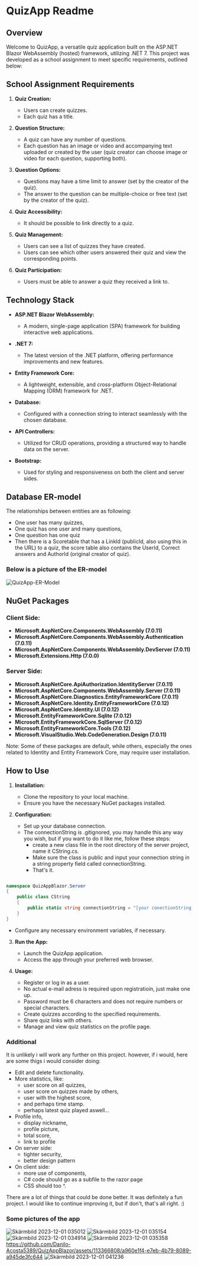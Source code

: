 # QuizApp Readme

## Overview

Welcome to QuizApp, a versatile quiz application built on the ASP.NET Blazor WebAssembly (hosted) framework, utilizing .NET 7. This project was developed as a school assignment to meet specific requirements, outlined below:

## School Assignment Requirements

1. **Quiz Creation:**
   - Users can create quizzes.
   - Each quiz has a title.

2. **Question Structure:**
   - A quiz can have any number of questions.
   - Each question has an image or video and accompanying text uploaded or created by the user (quiz creator can choose image or video for each question, supporting both).

3. **Question Options:**
   - Questions may have a time limit to answer (set by the creator of the quiz).
   - The answer to the question can be multiple-choice or free text (set by the creator of the quiz).

4. **Quiz Accessibility:**
   - It should be possible to link directly to a quiz.

5. **Quiz Management:**
   - Users can see a list of quizzes they have created.
   - Users can see which other users answered their quiz and view the corresponding points.

6. **Quiz Participation:**
   - Users must be able to answer a quiz they received a link to.

## Technology Stack

- **ASP.NET Blazor WebAssembly:**
  - A modern, single-page application (SPA) framework for building interactive web applications.

- **.NET 7:**
  - The latest version of the .NET platform, offering performance improvements and new features.

- **Entity Framework Core:**
  - A lightweight, extensible, and cross-platform Object-Relational Mapping (ORM) framework for .NET.

- **Database:**
  - Configured with a connection string to interact seamlessly with the chosen database.

- **API Controllers:**
  - Utilized for CRUD operations, providing a structured way to handle data on the server.

- **Bootstrap:**
  - Used for styling and responsiveness on both the client and server sides.

## Database ER-model

The relationships between entities are as following:
- One user has many quizzes,
- One quiz has one user and many questions,
- One question has one quiz
- Then there is a Scoretable that has a LinkId (publicId, also using this in the URL) to a quiz,
  the score table also contains the UserId, Correct answers and AuthorId (original creator of quiz).

### Below is a picture of the ER-model
![QuizApp-ER-Model](https://github.com/Danilo-Acosta5389/QuizAppBlazor/assets/113366808/b5fcc15b-b403-45c5-be0a-0746aea2cd24)


## NuGet Packages

### Client Side:

- **Microsoft.AspNetCore.Components.WebAssembly (7.0.11)**
- **Microsoft.AspNetCore.Components.WebAssembly.Authentication (7.0.11)**
- **Microsoft.AspNetCore.Components.WebAssembly.DevServer (7.0.11)**
- **Microsoft.Extensions.Http (7.0.0)**

### Server Side:

- **Microsoft.AspNetCore.ApiAuthorization.IdentityServer (7.0.11)**
- **Microsoft.AspNetCore.Components.WebAssembly.Server (7.0.11)**
- **Microsoft.AspNetCore.Diagnostics.EntityFrameworkCore (7.0.11)**
- **Microsoft.AspNetCore.Identity.EntityFrameworkCore (7.0.12)**
- **Microsoft.AspNetCore.Identity.UI (7.0.12)**
- **Microsoft.EntityFrameworkCore.Sqlite (7.0.12)**
- **Microsoft.EntityFrameworkCore.SqlServer (7.0.12)**
- **Microsoft.EntityFrameworkCore.Tools (7.0.12)**
- **Microsoft.VisualStudio.Web.CodeGeneration.Design (7.0.11)**

Note: Some of these packages are default, while others, especially the ones related to Identity and Entity Framework Core, may require user installation.

## How to Use

1. **Installation:**
   - Clone the repository to your local machine.
   - Ensure you have the necessary NuGet packages installed.

2. **Configuration:**
   - Set up your database connection.
   - The connectionString is .gitignored, you may handle this any way you wish, 
        but if you want to do it like me, follow these steps: 
        - create a new class file in the root directory of the server project, name it CString.cs.
        - Make sure the class is public and input your connection string in a string property field called connectionString.
        - That's it.
```C#

namespace QuizAppBlazor.Server
{
    public class CString
    {
        public static string connectionString = "[your conectionString goes here]";
    }
}

```
   - Configure any necessary environment variables, if necessary.

3. **Run the App:**
   - Launch the QuizApp application.
   - Access the app through your preferred web browser.

4. **Usage:**
   - Register or log in as a user.
   - No actual e-mail adress is required upon registratioin, just make one up.
   - Password must be 6 characters and does not require numbers or special characters.
   - Create quizzes according to the specified requirements.
   - Share quiz links with others.
   - Manage and view quiz statistics on the profile page.


### Additional

It is unlikely i will work any further on this project.
however, if i would, here are some thigs i would consider doing:

- Edit and delete functionality.
- More statistics, like:
    - user score on all quizzes,
    - user score on quizzes made by others,
    - user with the highest score,
    - and perhaps time stamp.
    - perhaps latest quiz played aswell...
- Profile info,
    - display nickname,
    - profile picture,
    - total score,
    - link to profile
- On server side:
    - tighter security,
    - better design pattern
- On client side:
    - more use of components,
    - C# code should go as a subfile to the razor page
    - CSS should too ^.
 
There are a lot of things that could be done better. It was definitely a fun project. I would like to continue improving it, but if don't, that's all right. :)


### Some pictures of the app
![Skärmbild 2023-12-01 035012](https://github.com/Danilo-Acosta5389/QuizAppBlazor/assets/113366808/bd354223-56d3-4412-bfd3-181ddfdd189f)
![Skärmbild 2023-12-01 035154](https://github.com/Danilo-Acosta5389/QuizAppBlazor/assets/113366808/37ec3c46-759d-4db4-aadc-d0db5d3c1447)
![Skärmbild 2023-12-01 034914](https://github.com/Danilo-Acosta5389/QuizAppBlazor/assets/113366808/ec888baa-ffe3-459d-8925-e72535206ab7)
![Skärmbild 2023-12-01 035358](https://github.com/Danilo-Acosta5389/QuizAppBlazor/assets/113366808/80133966-d82a-4b8d-b881-9c3a66e9a422)
https://github.com/Danilo-Acosta5389/QuizAppBlazor/assets/113366808/a960e1f4-e7eb-4b79-8089-a945de3fc644
![Skärmbild 2023-12-01 041236](https://github.com/Danilo-Acosta5389/QuizAppBlazor/assets/113366808/16e03ea1-6b6f-4790-8d23-af42bc10ad2f)

